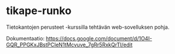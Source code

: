 # tikape-runko

Tietokantojen perusteet -kurssilla tehtävän web-sovelluksen pohja.

Dokumentaatio: https://docs.google.com/document/d/1O4I-GQR_PPGKxJBstPCIeN1tMcvuve_7gRr5RxkQrTI/edit

